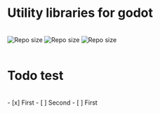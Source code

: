 # Utility libraries for godot
<a hidden=true href="https://img.shields.io"></a></br>
![Repo size](https://img.shields.io/github/license/FelixRiddle/godot-libs?style=flat-square&logo=appveyor)
![Repo size](https://img.shields.io/github/repo-size/FelixRiddle/godot-libs?style=flat-square&logo=appveyor)
![Repo size](https://img.shields.io/tokei/lines/github/FelixRiddle/godot-libs?style=flat-square&logo=appveyor)
</br>
</br>
# Todo test
</br>
 - [x] First
 - [ ] Second
  - [ ] First
